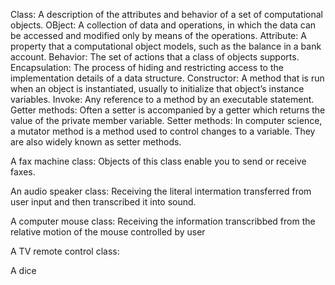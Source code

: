 Class: A description of the attributes and behavior of a set of computational objects.
OBject: A collection of data and operations, in which the data can be accessed and modified only by means of the operations.
Attribute: A property that a computational object models, such as the balance in a bank account.
Behavior: The set of actions that a class of objects supports.
Encapsulation: The process of hiding and restricting access to the implementation details of a data structure.
Constructor: A method that is run when an object is instantiated, usually to initialize that object’s instance variables.
Invoke: Any reference to a method by an executable statement.
Getter methods: Often a setter is accompanied by a getter which returns the value of the private member variable.
Setter methods: In computer science, a mutator method is a method used to control changes to a variable. They are also widely known as setter methods. 

A fax machine class: Objects of this class enable you to send or receive faxes.

An audio speaker class: Receiving the literal intermation transferred from user input and then transcribed it into sound.

A computer mouse class: Receiving the information transcribbed from the relative motion of the mouse controlled by user

A TV remote control class:

A dice
